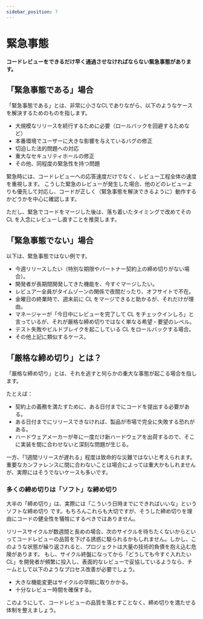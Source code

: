 ```yaml
---
sidebar_position: 7
---
```


# 緊急事態 

**コードレビューをできるだけ早く通過させなければならない緊急事態があります。**

## 「緊急事態である」場合
「緊急事態である」とは、非常に小さなCLでありながら、以下のようなケースを解決するためのものを指します。

* 大規模なリリースを続行するために必要（ロールバックを回避するためなど）
* 本番環境でユーザーに大きな影響を与えているバグの修正
* 切迫した法的問題への対応
* 重大なセキュリティホールの修正
* その他、同程度の緊急性を持つ問題

緊急時には、コードレビューへの応答速度だけでなく、レビュー工程全体の速度を重視します。
こうした緊急のレビューが発生した場合、他のどのレビューよりも優先して対応し、コードが正しく（緊急事態を解決できるように）動作するかどうかを中心に確認します。

ただし、緊急でコードをマージした後は、落ち着いたタイミングで改めてその CL を入念にレビューし直すことを推奨します。

## 「緊急事態でない」場合

以下は、緊急事態ではない例です。
* 今週リリースしたい（特別な期限やパートナー契約上の締め切りがない場合）。
* 開発者が長期間開発してきた機能を、今すぐマージしたい。
* レビュアー全員がタイムゾーンの関係で夜間だったり、オフサイトで不在。
* 金曜日の終業時で、週末前に CL をマージできると助かるが、それだけが理由。
* マネージャーが「今日中にレビューを完了して CL をチェックインしろ」と言っているが、それが厳格な締め切りではなく単なる希望・要望のレベル。
* テスト失敗やビルドブレイクを起こしている CL をロールバックする場合。
* その他上記に類似するケース。

## 「厳格な締め切り」とは？
「厳格な締め切り」とは、それを逃すと何らかの重大な事態が起こる場合を指します。

たとえば：

* 契約上の義務を満たすために、ある日付までにコードを提出する必要がある。
* ある日付までにリリースできなければ、製品が市場で完全に失敗する恐れがある。
* ハードウェアメーカーが年に一度だけ新ハードウェアを出荷するので、そこに実装を間に合わせないと深刻な問題が生じる。

一方、「1週間リリースが遅れる」程度は致命的な災難ではないと考えられます。
重要なカンファレンスに間に合わないことは場合によっては重大かもしれませんが、実際にはそうでないケースも多いです。

### 多くの締め切りは「ソフト」な締め切り
大半の「締め切り」は、実際には「こういう日時までにできればいいな」という ソフトな締め切り です。もちろんこれらも大切ですが、そうした締め切りを理由にコードの健全性を犠牲にするべきではありません。

リリースサイクルが数週間と長めの場合、次のサイクルを待ちたくないからといってコードレビューの品質を下げる誘惑に駆られるかもしれません。しかし、このような状態が繰り返されると、プロジェクトは大量の技術的負債を抱え込む危険があります。
もし、サイクル終盤になってから「どうしても今すぐ入れたい CL」を開発者が頻繁に投入し、表面的なレビューで妥協しているようなら、チームとして以下のようなプロセス改善が必要でしょう。

* 大きな機能変更はサイクルの早期に取りかかる。
* 十分なレビュー時間を確保する。

このようにして、コードレビューの品質を落とすことなく、締め切りを満たせる体制を整えましょう。